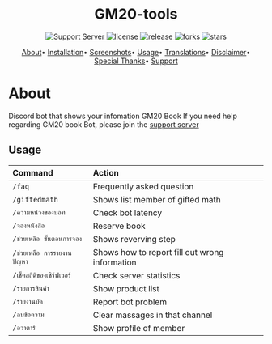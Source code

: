 <h1 align = "center">GM20-tools</h1>
<p align = "center">
  <a href = "https://cdn.discordapp.com/attachments/975979987142320171/996020871003123823/E0687751-6DE0-4D28-80AB-A982EE4A4ED2.jpg">
    <img src = "https://discord.com/api/guilds/982294501295001672/widget.png" alt = "Support Server">
  </a>
  <a href = "https://github.com/Sodynoizz/GM20-tools">
    <img src = "https://img.shields.io/github/license/Sodynoizz/GM20-tools" alt = "license">
  </a>
  <a href = "https://github.com/Sodynoizz/GM20-tools">
    <img src = "https://img.shields.io/github/v/release/Sodynoizz/GM20-tools" alt = "release">
  </a>
  <a href = "https://github.com/Sodynoizz/GM20-tools/fork">
    <img src = "https://img.shields.io/github/forks/Sodynoizz/GM20-tools" alt = "forks">
  </a>
  <a href = "https://github.com/Sodynoizz/GM20-tools">
    <img src = "https://img.shields.io/github/stars/Sodynoizz/GM20-tools" alt = "stars">
  </a>
  
</p>

<p align = "center">
  <a href = "#about">About</a>•
  <a href = "#installation">Installation</a>•
  <a href = "#screenshots">Screenshots</a>•
  <a href = "#usage">Usage</a>•
  <a href = "#translations">Translations</a>•
  <a href = "#disclaimer">Disclaimer</a>•
  <a href = "#special-thanks">Special Thanks</a>•
  <a href = "#support-me">Support</a>
</p>

<!-- Inspired by Red Discord Bot -->
<!-- https://github.com/Cog-Creators/Red-DiscordBot -->

# About

Discord bot that shows your infomation GM20 Book
If you need help regarding GM20 book Bot, please join the [support server]

## Usage

| Command                       | Action                                                                                                     |
| :---------------------------- | :--------------------------------------------------------------------------------------------------------- |
| `/faq` | Frequently asked question |
| `/giftedmath` | Shows list member of gifted math |
| `/ความหน่วงของบอท` | Check bot latency |
| `/จองหนังสือ`  | Reserve book |
| `/ช่วยเหลือ ขั้นตอนการจอง` | Shows reverving step |
| `/ช่วยเหลือ การรายงานปัญหา` | Shows how to report fill out wrong information |
| `/เช็คสถิติของเซิร์ฟเวอร์` | Check server statistics |
| `/รายการสินค้า` | Show product list |
| `/รายงานบัค` | Report bot problem |
| `/ลบข้อความ` | Clear massages in that channel |
| `/อวาตาร์` | Show profile of member |

  [support server]: <https://cdn.discordapp.com/attachments/975979987142320171/996020871003123823/E0687751-6DE0-4D28-80AB-A982EE4A4ED2.jpg>
